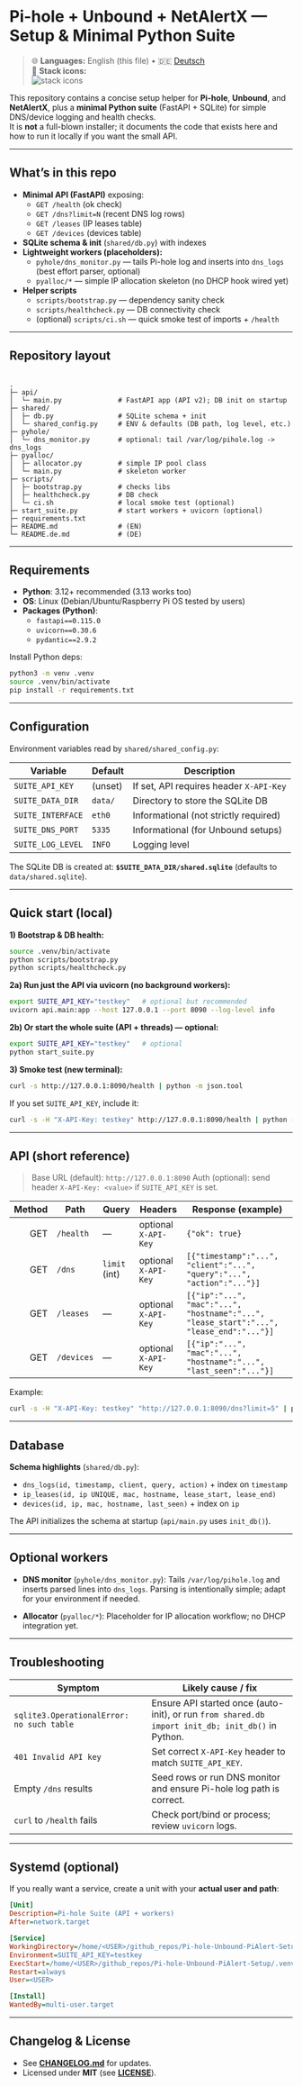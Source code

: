 # Pi-hole + Unbound + NetAlertX — Setup & Minimal Python Suite

> 🌐 **Languages:** English (this file) • 🇩🇪 [Deutsch](README.de.md)  
> 🧰 **Stack icons:**  
> <img src="https://skillicons.dev/icons?i=linux,debian,ubuntu,raspberrypi,bash,python,fastapi,sqlite,docker" alt="stack icons" />

This repository contains a concise setup helper for **Pi-hole**, **Unbound**, and **NetAlertX**, plus a **minimal Python suite** (FastAPI + SQLite) for simple DNS/device logging and health checks.  
It is **not** a full-blown installer; it documents the code that exists here and how to run it locally if you want the small API.

---

## What’s in this repo

- **Minimal API (FastAPI)** exposing:
  - `GET /health` (ok check)
  - `GET /dns?limit=N` (recent DNS log rows)
  - `GET /leases` (IP leases table)
  - `GET /devices` (devices table)
- **SQLite schema & init** (`shared/db.py`) with indexes
- **Lightweight workers (placeholders):**
  - `pyhole/dns_monitor.py` — tails Pi-hole log and inserts into `dns_logs` (best effort parser, optional)
  - `pyalloc/*` — simple IP allocation skeleton (no DHCP hook wired yet)
- **Helper scripts**
  - `scripts/bootstrap.py` — dependency sanity check
  - `scripts/healthcheck.py` — DB connectivity check
  - (optional) `scripts/ci.sh` — quick smoke test of imports + `/health`

---

## Repository layout

```

.
├─ api/
│  └─ main.py              # FastAPI app (API v2); DB init on startup
├─ shared/
│  ├─ db.py                # SQLite schema + init
│  └─ shared_config.py     # ENV & defaults (DB path, log level, etc.)
├─ pyhole/
│  └─ dns_monitor.py       # optional: tail /var/log/pihole.log -> dns_logs
├─ pyalloc/
│  ├─ allocator.py         # simple IP pool class
│  └─ main.py              # skeleton worker
├─ scripts/
│  ├─ bootstrap.py         # checks libs
│  ├─ healthcheck.py       # DB check
│  └─ ci.sh                # local smoke test (optional)
├─ start_suite.py          # start workers + uvicorn (optional)
├─ requirements.txt
├─ README.md               # (EN)
└─ README.de.md            # (DE)

````

---

## Requirements

- **Python**: 3.12+ recommended (3.13 works too)
- **OS**: Linux (Debian/Ubuntu/Raspberry Pi OS tested by users)
- **Packages (Python)**:
  - `fastapi==0.115.0`
  - `uvicorn==0.30.6`
  - `pydantic==2.9.2`

Install Python deps:

```bash
python3 -m venv .venv
source .venv/bin/activate
pip install -r requirements.txt
````

---

## Configuration

Environment variables read by `shared/shared_config.py`:

| Variable          | Default | Description                             |
| ----------------- | ------- | --------------------------------------- |
| `SUITE_API_KEY`   | (unset) | If set, API requires header `X-API-Key` |
| `SUITE_DATA_DIR`  | `data/` | Directory to store the SQLite DB        |
| `SUITE_INTERFACE` | `eth0`  | Informational (not strictly required)   |
| `SUITE_DNS_PORT`  | `5335`  | Informational (for Unbound setups)      |
| `SUITE_LOG_LEVEL` | `INFO`  | Logging level                           |

The SQLite DB is created at: **`$SUITE_DATA_DIR/shared.sqlite`** (defaults to `data/shared.sqlite`).

---

## Quick start (local)

**1) Bootstrap & DB health:**

```bash
source .venv/bin/activate
python scripts/bootstrap.py
python scripts/healthcheck.py
```

**2a) Run just the API via uvicorn (no background workers):**

```bash
export SUITE_API_KEY="testkey"   # optional but recommended
uvicorn api.main:app --host 127.0.0.1 --port 8090 --log-level info
```

**2b) Or start the whole suite (API + threads) — optional:**

```bash
export SUITE_API_KEY="testkey"   # optional
python start_suite.py
```

**3) Smoke test (new terminal):**

```bash
curl -s http://127.0.0.1:8090/health | python -m json.tool
```

If you set `SUITE_API_KEY`, include it:

```bash
curl -s -H "X-API-Key: testkey" http://127.0.0.1:8090/health | python -m json.tool
```

---

## API (short reference)

> Base URL (default): `http://127.0.0.1:8090`
> Auth (optional): send header `X-API-Key: <value>` if `SUITE_API_KEY` is set.

| Method | Path       | Query         | Headers              | Response (example)                                                                      |
| -----: | ---------- | ------------- | -------------------- | --------------------------------------------------------------------------------------- |
|    GET | `/health`  | —             | optional `X-API-Key` | `{"ok": true}`                                                                          |
|    GET | `/dns`     | `limit` (int) | optional `X-API-Key` | `[{"timestamp":"...", "client":"...", "query":"...", "action":"..."}]`                  |
|    GET | `/leases`  | —             | optional `X-API-Key` | `[{"ip":"...", "mac":"...", "hostname":"...", "lease_start":"...", "lease_end":"..."}]` |
|    GET | `/devices` | —             | optional `X-API-Key` | `[{"ip":"...", "mac":"...", "hostname":"...", "last_seen":"..."}]`                      |

Example:

```bash
curl -s -H "X-API-Key: testkey" "http://127.0.0.1:8090/dns?limit=5" | python -m json.tool
```

---

## Database

**Schema highlights** (`shared/db.py`):

* `dns_logs(id, timestamp, client, query, action)` + index on `timestamp`
* `ip_leases(id, ip UNIQUE, mac, hostname, lease_start, lease_end)`
* `devices(id, ip, mac, hostname, last_seen)` + index on `ip`

The API initializes the schema at startup (`api/main.py` uses `init_db()`).

---

## Optional workers

* **DNS monitor** (`pyhole/dns_monitor.py`):
  Tails `/var/log/pihole.log` and inserts parsed lines into `dns_logs`.
  Parsing is intentionally simple; adapt for your environment if needed.

* **Allocator** (`pyalloc/*`):
  Placeholder for IP allocation workflow; no DHCP integration yet.

---

## Troubleshooting

| Symptom                                   | Likely cause / fix                                                                                |
| ----------------------------------------- | ------------------------------------------------------------------------------------------------- |
| `sqlite3.OperationalError: no such table` | Ensure API started once (auto-init), or run `from shared.db import init_db; init_db()` in Python. |
| `401 Invalid API key`                     | Set correct `X-API-Key` header to match `SUITE_API_KEY`.                                          |
| Empty `/dns` results                      | Seed rows or run DNS monitor and ensure Pi-hole log path is correct.                              |
| `curl` to `/health` fails                 | Check port/bind or process; review `uvicorn` logs.                                                |

---

## Systemd (optional)

If you really want a service, create a unit with your **actual user and path**:

```ini
[Unit]
Description=Pi-hole Suite (API + workers)
After=network.target

[Service]
WorkingDirectory=/home/<USER>/github_repos/Pi-hole-Unbound-PiAlert-Setup
Environment=SUITE_API_KEY=testkey
ExecStart=/home/<USER>/github_repos/Pi-hole-Unbound-PiAlert-Setup/.venv/bin/python start_suite.py
Restart=always
User=<USER>

[Install]
WantedBy=multi-user.target
```

---

## Changelog & License

* See **[CHANGELOG.md](CHANGELOG.md)** for updates.
* Licensed under **MIT** (see **[LICENSE](LICENSE)**).

